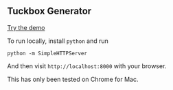 Tuckbox Generator
-----------------

[Try the demo](https://andylei.github.io/paperbox)

To run locally, install `python` and run

```
python -m SimpleHTTPServer
```

And then visit `http://localhost:8000` with your browser.

This has only been tested on Chrome for Mac.

